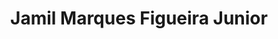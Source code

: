 ---
title: Jamil Marques Figueira Junior
publisher: Jamil Marques Figueira Junior
layout: publisher
twitter: jamilmfjunior
github: jamilmfjunior
linkedin: jamilmfjunior
description:
---